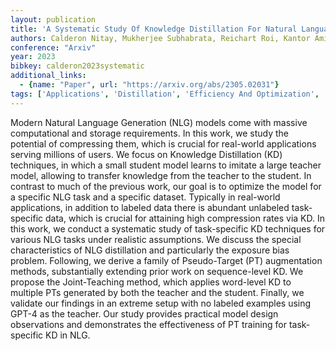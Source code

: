 ```yaml
---
layout: publication
title: 'A Systematic Study Of Knowledge Distillation For Natural Language Generation With Pseudo-target Training'
authors: Calderon Nitay, Mukherjee Subhabrata, Reichart Roi, Kantor Amir
conference: "Arxiv"
year: 2023
bibkey: calderon2023systematic
additional_links:
  - {name: "Paper", url: "https://arxiv.org/abs/2305.02031"}
tags: ['Applications', 'Distillation', 'Efficiency And Optimization', 'Ethics And Bias', 'GPT', 'Model Architecture', 'RAG', 'Reinforcement Learning', 'Training Techniques']
---
```

Modern Natural Language Generation (NLG) models come with massive computational and storage requirements. In this work, we study the potential of compressing them, which is crucial for real-world applications serving millions of users. We focus on Knowledge Distillation (KD) techniques, in which a small student model learns to imitate a large teacher model, allowing to transfer knowledge from the teacher to the student. In contrast to much of the previous work, our goal is to optimize the model for a specific NLG task and a specific dataset. Typically in real-world applications, in addition to labeled data there is abundant unlabeled task-specific data, which is crucial for attaining high compression rates via KD. In this work, we conduct a systematic study of task-specific KD techniques for various NLG tasks under realistic assumptions. We discuss the special characteristics of NLG distillation and particularly the exposure bias problem. Following, we derive a family of Pseudo-Target (PT) augmentation methods, substantially extending prior work on sequence-level KD. We propose the Joint-Teaching method, which applies word-level KD to multiple PTs generated by both the teacher and the student. Finally, we validate our findings in an extreme setup with no labeled examples using GPT-4 as the teacher. Our study provides practical model design observations and demonstrates the effectiveness of PT training for task-specific KD in NLG.
